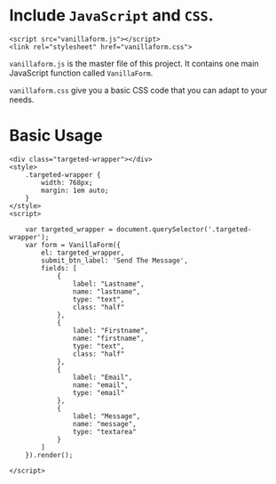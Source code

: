 # Include `JavaScript` and `CSS`.

```
<script src="vanillaform.js"></script>
<link rel="stylesheet" href="vanillaform.css">
```

`vanillaform.js` is the master file of this project. It contains one main JavaScript function called `VanillaForm`.

`vanillaform.css` give you a basic CSS code that you can adapt to your needs.

# Basic Usage

```
<div class="targeted-wrapper"></div>
<style>
    .targeted-wrapper { 
        width: 768px;
        margin: 1em auto;
    }
</style>
<script>

    var targeted_wrapper = document.querySelector('.targeted-wrapper');
    var form = VanillaForm({
        el: targeted_wrapper,
        submit_btn_label: 'Send The Message',
        fields: [
            {
                label: "Lastname",
                name: "lastname",
                type: "text",
                class: "half"
            },
            {
                label: "Firstname",
                name: "firstname",
                type: "text",
                class: "half"
            },
            {
                label: "Email",
                name: "email",
                type: "email"
            },
            {
                label: "Message",
                name: "message",
                type: "textarea"
            }
        ]
    }).render();
    
</script>
```
